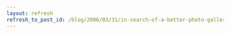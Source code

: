 ```yaml
---
layout: refresh
refresh_to_post_id: /blog/2006/03/31/in-search-of-a-better-photo-gallery/index
---
```

